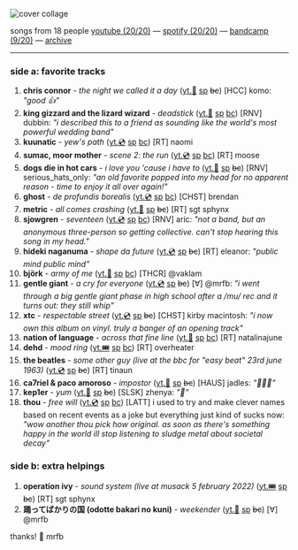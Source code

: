 ![cover collage](./2025-04-25.png)

songs from 18 people
[youtube (20/20)](<https://youtube.com/playlist?list=PLHKkvq2Z_NhjwpxesZDBwvGhJsKFakXkI>) — [spotify (20/20)](<https://open.spotify.com/playlist/50uM45kJhSojtIyVNOJlcm>) — [bandcamp (9/20)](<https://www.buymusic.club/list/mrfb-2025-04-25-mf131>) — [archive](https://github.com/mrfb/music-friday/)

---

### side a: favorite tracks
1. **chris connor** - *the night we called it a day* ([yt.👢](https://youtu.be/Qytmmoy7lYk) [sp](https://open.spotify.com/track/6NDcfPDPnh5FIhfeIITGdb) ~~bc~~)
[HCC] komo: *"good 👍"*
1. **king gizzard and the lizard wizard** - *deadstick* ([yt.📼](https://youtu.be/H7t2FL1SRaE) [sp](https://open.spotify.com/track/7LXN0LffItjMb9bq61htdB) [bc](https://kinggizzard.bandcamp.com/track/deadstick))
[RNV] dubbin: *"i described this to a friend as sounding like the world's most powerful wedding band"*
1. **kuunatic** - *yew's path* ([yt.💿](https://youtu.be/ktk1-u-Uvg0) [sp](https://open.spotify.com/track/1OTOFP39jAcxRkY8ouBstS) [bc](https://kuunatic.bandcamp.com/track/yews-path))
[RT] naomi
1. **sumac, moor mother** - *scene 2: the run* ([yt.💿](https://youtu.be/t3KtKHmGFwU) [sp](https://open.spotify.com/track/40rE8O0fEkaMjDpEpUDE72) [bc](https://sumac.bandcamp.com/track/scene-2-the-run))
[RT] moose
1. **dogs die in hot cars** - *i love you 'cause i have to* ([yt.📼](https://youtu.be/AeywCfxYcas) [sp](https://open.spotify.com/track/6mvPXWsBGxRecWhvxaaFAG) ~~bc~~)
[RNV] serious_hats_only: *"an old favorite popped into my head for no apparent reason - time to enjoy it all over again!"*
1. **ghost** - *de profundis borealis* ([yt.💿](https://youtu.be/8ixwcLp5ZU4) [sp](https://open.spotify.com/track/3u0nxWz9UMzDZQaB1j1FWP) [bc](https://ghost.bandcamp.com/track/de-profundis-borealis))
[CHST] brendan
1. **metric** - *all comes crashing* ([yt.📼](https://youtu.be/_GesZGGvlNc) [sp](https://open.spotify.com/track/4XRvI0XtqdOGYeC36VkbwA) ~~bc~~)
[RT] sgt sphynx
1. **sjowgren** - *seventeen* ([yt.💿](https://youtu.be/Tz_iUQQ2hI4) [sp](https://open.spotify.com/track/4gsR34XSIE2fUY4odwZqym) [bc](https://sjowgren.bandcamp.com/track/seventeen))
[RNV] aric: *"not a band, but an anonymous three-person so getting collective. can't stop hearing this song in my head."*
1. **hideki naganuma** - *shape da future* ([yt.💿](https://youtu.be/i-dWoRQkQh4) [sp](https://open.spotify.com/track/1fbwgbUA9F66Ra1OEDz7j9) ~~bc~~)
[RT] eleanor: *"public mind public mind"*
1. **björk** - *army of me* ([yt.📼](https://youtu.be/jPeheoBa2_Y) [sp](https://open.spotify.com/track/3vEmpJQC2p8h0U3OiBufQm) [bc](https://bjork.bandcamp.com/track/army-of-me))
[THCR] @vaklam
1. **gentle giant** - *a cry for everyone* ([yt.💿](https://youtu.be/fD2LPj-yMww) [sp](https://open.spotify.com/track/08UGGeJgFYa731oU7BmIbg) ~~bc~~)
[∀] @mrfb: *"i went through a big gentle giant phase in high school after a /mu/ rec and it turns out: they still whip"*
1. **xtc** - *respectable street* ([yt.💿](https://youtu.be/6v8gG3FlfWM) [sp](https://open.spotify.com/track/7DRVJs5vJtoWiRH5dHHBnk) ~~bc~~)
[CHST] kirby macintosh: *"i now own this album on vinyl. truly a banger of an opening track"*
1. **nation of language** - *across that fine line* ([yt.📼](https://youtu.be/i1sno-oy8-I) [sp](https://open.spotify.com/track/0naG5PyrfwJQ0xtuQ1BGCM) [bc](https://nationoflanguage.bandcamp.com/track/across-that-fine-line-2))
[RT] natalinajune
1. **dehd** - *mood ring* ([yt.🎟️](https://youtu.be/5fbWWz9-m1c) [sp](https://open.spotify.com/track/1GSTBJv8vb5zgiKtERUrf8) [bc](https://dehdforever.bandcamp.com/track/mood-ring))
[RT] overheater
1. **the beatles** - *some other guy (live at the bbc for "easy beat" 23rd june 1963)* ([yt.💿](https://youtu.be/uJDNZ_aWxrQ) [sp](https://open.spotify.com/track/3tBJOP6rkrMciM74yAscpw) ~~bc~~)
[RT] tinaun
1. **ca7riel & paco amoroso** - *impostor* ([yt.📼](https://youtu.be/uRuesdm_oCk) [sp](https://open.spotify.com/track/4Jx56iDETiOYzYSgW1CcmM) ~~bc~~)
[HAUS] jadles: *"🌄🌴🎡"*
1. **kep1er** - *yum* ([yt.📼](https://youtu.be/3nMOUzBZ0ZI) [sp](https://open.spotify.com/track/6KsXEZEbBcH16U31sIyofB) ~~bc~~)
[SLSK] zhenya: *"🍭"*
1. **thou** - *free will* ([yt.💿](https://youtu.be/tx5mS2ikfNw) [sp](https://open.spotify.com/track/1MlbTm6KpG8eHweggfDNZH) [bc](https://thou.bandcamp.com/track/free-will))
[LATT] i used to try and make clever names based on recent events as a joke but everything just kind of sucks now: *"wow another thou pick how original. as soon as there's something happy in the world ill stop listening to sludge metal about societal decay"*

### side b: extra helpings
1. **operation ivy** - *sound system (live at musack 5 february 2022)* ([yt.🎟️](https://youtu.be/AzFEcPzBHl4) [sp](https://open.spotify.com/track/4Pmo0mMgiyBCj1Zd7Axsi1) ~~bc~~)
[RT] sgt sphynx
1. **踊ってばかりの国 (odotte bakari no kuni)** - *weekender* ([yt.📼](https://youtu.be/az1enaGBClk) [sp](https://open.spotify.com/track/2h5hSqRYiyiCqzYXPwgHwB) ~~bc~~)
[∀] @mrfb

thanks! 💖 mrfb